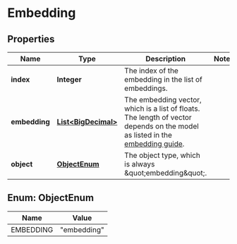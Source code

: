 # Embedding

## Properties
Name | Type | Description | Notes
------------ | ------------- | ------------- | -------------
**index** | **Integer** | The index of the embedding in the list of embeddings. | 
**embedding** | [**List&lt;BigDecimal&gt;**](BigDecimal.md) | The embedding vector, which is a list of floats. The length of vector depends on the model as listed in the [embedding guide](/docs/guides/embeddings).  | 
**object** | [**ObjectEnum**](#ObjectEnum) | The object type, which is always \&quot;embedding\&quot;. | 

<a name="ObjectEnum"></a>
## Enum: ObjectEnum
Name | Value
---- | -----
EMBEDDING | &quot;embedding&quot;
